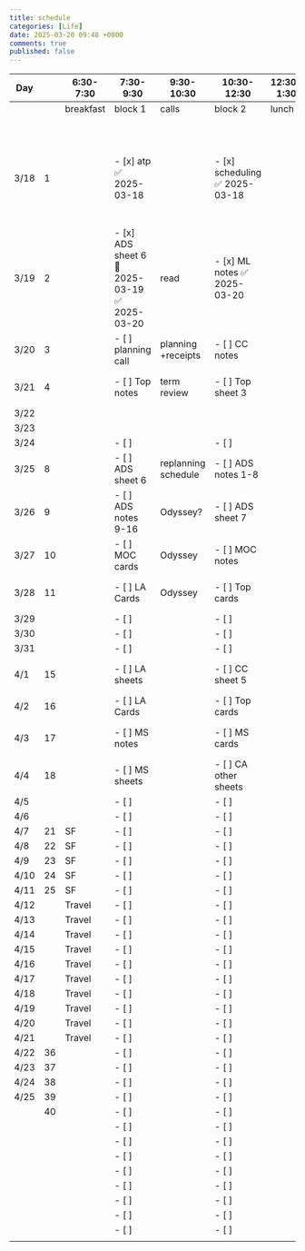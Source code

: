 ```yaml
---
title: schedule
categories: [Life]
date: 2025-03-20 09:48 +0000
comments: true
published: false
---
```



| Day  |     | 6:30-7:30 | 7:30-9:30                                    | 9:30-10:30          | 10:30-12:30                   | 12:30-1:30 | 1:30-3:30                                                       | 3:30-4:30 | 4:30-6:30                     | 6:30-7:30 | 7:30-10:30 |
| ---- | --- | --------- | -------------------------------------------- | ------------------- | ----------------------------- | ---------- | --------------------------------------------------------------- | --------- | ----------------------------- | --------- | ---------- |
|      |     | breakfast | block 1                                      | calls               | block 2                       | lunch      | block 3                                                         | exercise  | block 4                       | dinner    | read       |
|      |     |           |                                              |                     |                               |            |                                                                 |           |                               |           | PAP        |
| 3/18 | 1   |           | - [x] atp ✅ 2025-03-18                       |                     | - [x] scheduling ✅ 2025-03-18 |            | - [x] scheduling<br>- [ ] Make model 📅 2025-03-18 ✅ 2025-03-18 |           |                               |           | PAP        |
| 3/19 | 2   |           | - [x] ADS sheet 6 📅 2025-03-19 ✅ 2025-03-20 | read                | - [x] ML notes ✅ 2025-03-20   |            | - [x] ML notes 5-10 ✅ 2025-03-20                                |           | - [x] basketball ✅ 2025-03-20 |           | PAP        |
| 3/20 | 3   |           | - [ ] planning call                          | planning +receipts  | - [ ] CC notes                |            | - [ ] Group house call                                          |           | - [ ] CC sheet 2              |           | PAP        |
| 3/21 | 4   |           | - [ ] Top notes                              | term review         | - [ ] Top sheet 3             |            | - [ ] CC notes 5-10                                             |           | - [ ]  CC sheet 3             |           | PAP        |
| 3/22 |     |           |                                              |                     |                               |            | - [ ]                                                           |           | - [ ]                         |           |            |
| 3/23 |     |           |                                              |                     |                               |            | - [ ]                                                           |           | - [ ]                         |           |            |
| 3/24 |     |           | - [ ]                                        |                     | - [ ]                         |            | - [ ]                                                           |           | - [ ]                         |           |            |
| 3/25 | 8   |           | - [ ] ADS sheet 6                            | replanning schedule | - [ ] ADS notes 1-8           |            | - [ ] CA notes 1,2                                              |           | - [ ] CA cards                |           | Odyssey    |
| 3/26 | 9   |           | - [ ] ADS notes 9-16                         | Odyssey?            | - [ ] ADS sheet 7             |            | - [ ] CA notes 3,4                                              |           | - [ ] CA sheet 3              |           | Odyssey    |
| 3/27 | 10  |           | - [ ] MOC cards                              | Odyssey             | - [ ] MOC notes               |            | - [ ] CC sheet 1                                                |           | - [ ] ML sheet 2              |           | Odyssey    |
| 3/28 | 11  |           | - [ ] LA Cards                               | Odyssey             | - [ ] Top cards               |            | - [ ] CC notes 11-15                                            |           | - [ ] CC sheet 4              |           | Odyssey    |
| 3/29 |     |           | - [ ]                                        |                     | - [ ]                         |            | - [ ]                                                           |           | - [ ]                         |           | Odyssey    |
| 3/30 |     |           | - [ ]                                        |                     | - [ ]                         |            | - [ ]                                                           |           | - [ ]                         |           | Odyssey    |
| 3/31 |     |           | - [ ]                                        |                     | - [ ]                         |            | - [ ]                                                           |           | - [ ]                         |           | Odyssey    |
| 4/1  | 15  |           | - [ ] LA sheets                              |                     | - [ ] CC sheet 5              |            | - [ ] ML 10-15 notes                                            |           | - [ ] ML sheet 3              |           |            |
| 4/2  | 16  |           | - [ ] LA Cards                               |                     | - [ ] Top cards               |            | - [ ] CC sheet 6                                                |           | - [ ] CC sheet 6              |           |            |
| 4/3  | 17  |           | - [ ] MS notes                               |                     | - [ ] MS cards                |            | - [ ] ML 15-20 notes                                            |           | - [ ] ML sheet 4              |           |            |
| 4/4  | 18  |           | - [ ] MS sheets                              |                     | - [ ] CA other sheets         |            | - [ ] Prob notes                                                |           | - [ ] Prob cards              |           |            |
| 4/5  |     |           | - [ ]                                        |                     | - [ ]                         |            | - [ ]                                                           |           | - [ ]                         |           |            |
| 4/6  |     |           | - [ ]                                        |                     | - [ ]                         |            | - [ ]                                                           |           | - [ ]                         |           |            |
| 4/7  | 21  | SF        | - [ ]                                        |                     | - [ ]                         |            | - [ ]                                                           |           | - [ ]                         |           |            |
| 4/8  | 22  | SF        | - [ ]                                        |                     | - [ ]                         |            | - [ ]                                                           |           | - [ ]                         |           |            |
| 4/9  | 23  | SF        | - [ ]                                        |                     | - [ ]                         |            | - [ ]                                                           |           | - [ ]                         |           |            |
| 4/10 | 24  | SF        | - [ ]                                        |                     | - [ ]                         |            | - [ ]                                                           |           | - [ ]                         |           |            |
| 4/11 | 25  | SF        | - [ ]                                        |                     | - [ ]                         |            | - [ ]                                                           |           | - [ ]                         |           |            |
| 4/12 |     | Travel    | - [ ]                                        |                     | - [ ]                         |            | - [ ]                                                           |           | - [ ]                         |           |            |
| 4/13 |     | Travel    | - [ ]                                        |                     | - [ ]                         |            | - [ ]                                                           |           | - [ ]                         |           |            |
| 4/14 |     | Travel    | - [ ]                                        |                     | - [ ]                         |            | - [ ]                                                           |           | - [ ]                         |           |            |
| 4/15 |     | Travel    | - [ ]                                        |                     | - [ ]                         |            | - [ ]                                                           |           | - [ ]                         |           |            |
| 4/16 |     | Travel    | - [ ]                                        |                     | - [ ]                         |            | - [ ]                                                           |           | - [ ]                         |           |            |
| 4/17 |     | Travel    | - [ ]                                        |                     | - [ ]                         |            | - [ ]                                                           |           | - [ ]                         |           |            |
| 4/18 |     | Travel    | - [ ]                                        |                     | - [ ]                         |            | - [ ]                                                           |           | - [ ]                         |           |            |
| 4/19 |     | Travel    | - [ ]                                        |                     | - [ ]                         |            | - [ ]                                                           |           | - [ ]                         |           |            |
| 4/20 |     | Travel    | - [ ]                                        |                     | - [ ]                         |            | - [ ]                                                           |           | - [ ]                         |           |            |
| 4/21 |     | Travel    | - [ ]                                        |                     | - [ ]                         |            | - [ ]                                                           |           | - [ ]                         |           |            |
| 4/22 | 36  |           | - [ ]                                        |                     | - [ ]                         |            | - [ ]                                                           |           | - [ ]                         |           |            |
| 4/23 | 37  |           | - [ ]                                        |                     | - [ ]                         |            | - [ ]                                                           |           | - [ ]                         |           |            |
| 4/24 | 38  |           | - [ ]                                        |                     | - [ ]                         |            | - [ ]                                                           |           | - [ ]                         |           |            |
| 4/25 | 39  |           | - [ ]                                        |                     | - [ ]                         |            | - [ ]                                                           |           | - [ ]                         |           |            |
|      | 40  |           | - [ ]                                        |                     | - [ ]                         |            | - [ ]                                                           |           | - [ ]                         |           |            |
|      |     |           | - [ ]                                        |                     | - [ ]                         |            | - [ ]                                                           |           | - [ ]                         |           |            |
|      |     |           | - [ ]                                        |                     | - [ ]                         |            | - [ ]                                                           |           | - [ ]                         |           |            |
|      |     |           | - [ ]                                        |                     | - [ ]                         |            | - [ ]                                                           |           | - [ ]                         |           |            |
|      |     |           | - [ ]                                        |                     | - [ ]                         |            | - [ ]                                                           |           | - [ ]                         |           |            |
|      |     |           | - [ ]                                        |                     | - [ ]                         |            | - [ ]                                                           |           | - [ ]                         |           |            |
|      |     |           | - [ ]                                        |                     | - [ ]                         |            | - [ ]                                                           |           | - [ ]                         |           |            |
|      |     |           | - [ ]                                        |                     | - [ ]                         |            | - [ ]                                                           |           | - [ ]                         |           |            |
|      |     |           | - [ ]                                        |                     | - [ ]                         |            | - [ ]                                                           |           | - [ ]                         |           |            |
|      |     |           |                                              |                     |                               |            |                                                                 |           |                               |           |            |
